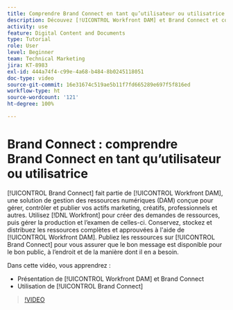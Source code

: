 ```yaml
---
title: Comprendre Brand Connect en tant qu’utilisateur ou utilisatrice
description: Découvez [!UICONTROL Workfront DAM] et Brand Connect et comment les utiliser.
activity: use
feature: Digital Content and Documents
type: Tutorial
role: User
level: Beginner
team: Technical Marketing
jira: KT-8983
exl-id: 444a74f4-c99e-4a68-b484-8b0245118051
doc-type: video
source-git-commit: 16e31674c519ae5b11f7fd665289e697f5f816ed
workflow-type: ht
source-wordcount: '121'
ht-degree: 100%

---
```


# Brand Connect : comprendre Brand Connect en tant qu’utilisateur ou utilisatrice

[!UICONTROL Brand Connect] fait partie de [!UICONTROL Workfront DAM], une solution de gestion des ressources numériques (DAM) conçue pour gérer, contrôler et publier vos actifs marketing, créatifs, professionnels et autres. Utilisez [!DNL Workfront] pour créer des demandes de ressources, puis gérer la production et l’examen de celles-ci. Conservez, stockez et distribuez les ressources complètes et approuvées à l&#39;aide de [!UICONTROL Workfront DAM]. Publiez les ressources sur [!UICONTROL Brand Connect] pour vous assurer que le bon message est disponible pour le bon public, à l’endroit et de la manière dont il en a besoin.

Dans cette vidéo, vous apprendrez :

* Présentation de [!UICONTROL Workfront DAM] et Brand Connect
* Utilisation de [!UICONTROL Brand Connect]

>[!VIDEO](https://video.tv.adobe.com/v/335245/?quality=12&learn=on)
